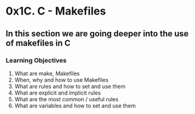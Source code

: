 # 0x1C. C - Makefiles
## In this section we are going deeper into the use of makefiles in C
### Learning Objectives
1. What are make, Makefiles
2. When, why and how to use Makefiles
3. What are rules and how to set and use them
4. What are explicit and implicit rules
5. What are the most common / useful rules
6. What are variables and how to set and use them
